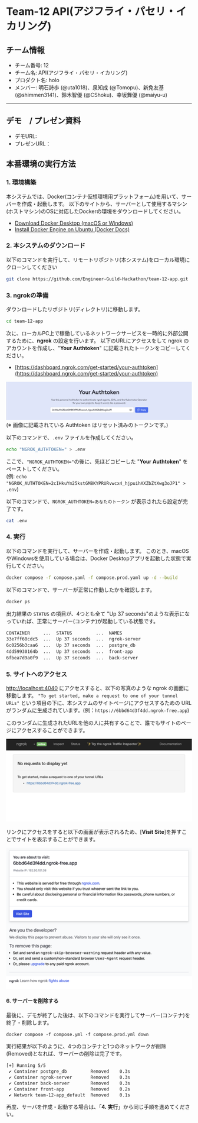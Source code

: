 # Team-12 API(アジフライ・パセリ・イカリング)

## チーム情報
- チーム番号: 12
- チーム名: API(アジフライ・パセリ・イカリング)
- プロダクト名: holo
- メンバー: 明石詩歩 (@uta1018)、泉知成 (@Tomopu)、新免友基 (@shimmen3141)、鈴木智優 (@CShoku)、幸坂舞優 (@maiyu-u)

---

## デモ　/ プレゼン資料
- デモURL: 
- プレゼンURL：

## 本番環境の実行方法
### 1. 環境構築
本システムでは、Docker(コンテナ仮想環境用プラットフォーム)を用いて、サーバーを作成・起動します。
以下のサイトから、サーバーとして使用するマシン(ホストマシン)のOSに対応したDockerの環境をダウンロードしてください。
- [Download Docker Desktop (macOS or Windows)](https://www.docker.com/products/docker-desktop/)
- [Install Docker Engine on Ubuntu (Docker Docs)](https://docs.docker.com/engine/install/ubuntu/)

### 2. 本システムのダウンロード
以下のコマンドを実行して、リモートリポジトリ(本システム)をローカル環境にクローンしてください
```bash
git clone https://github.com/Engineer-Guild-Hackathon/team-12-app.git
```

### 3. ngrokの準備
ダウンロードしたリポジトリ(ディレクトリ)に移動します。
```bash
cd team-12-app
```
次に、ローカルPC上で稼働しているネットワークサービスを一時的に外部公開するために、**ngrok** の設定を行います。
以下のURLにアクセスをして ngrok のアカウントを作成し、"**Your Authtoken**" に記載されたトークンをコピーしてください。
- [https://dashboard.ngrok.com/get-started/your-authtoken](https://dashboard.ngrok.com/get-started/your-authtoken)

![ngrok-0](./docs/imgs/readme/ngrok-0.png)
(※ 画像に記載されている Authtoken はリセット済みのトークンです。)

以下のコマンドで、`.env` ファイルを作成してください。
```bash
echo "NGROK_AUTHTOKEN=" > .env
```
ここで、`"NGROK_AUTHTOKEN="`の後に、先ほどコピーした  "**Your Authtoken**" をペーストしてください。  
(例: `echo "NGROK_AUTHTOKEN=2cIHkuYm25kstGM8KYPRURvwcx4_hjpuihXXZbZtXwg3oJP1" > .env`)

以下のコマンドで、`NGROK_AUTHTOKEN=あなたのトークン` が表示されたら設定が完了です。
```bash
cat .env
```

### 4. 実行
以下のコマンドを実行して、サーバーを作成・起動します。
このとき、macOSやWindowsを使用している場合は、Docker Desktopアプリを起動した状態で実行してください。

```bash
docker compose -f compose.yaml -f compose.prod.yaml up -d --build
```
以下のコマンドで、サーバーが正常に作動したかを確認します。
```bash
docker ps
```
出力結果の `STATUS` の項目が、4つとも全て "Up 37 seconds"のような表示になっていれば、正常にサーバー(コンテナ)が起動している状態です。

```bash
CONTAINER     ...  STATUS         ...  NAMES
33e7ff60cdc5  ...  Up 37 seconds  ...  ngrok-server
6c0256b3caa6  ...  Up 37 seconds  ...  postgre_db
4dd59930164b  ...  Up 37 seconds  ...  front-app
6fbea7d9a0f9  ...  Up 37 seconds  ...  back-server
```

### 5. サイトへのアクセス
[http://localhost:4040](http://localhost:4040) にアクセスすると、以下の写真のような ngrok の画面に移動します。
`"To get started, make a request to one of your tunnel URLs"` という項目の下に、本システムのサイトページにアクセスするための URL がランダムに生成されています。(例：`https://6bbd64d3f4dd.ngrok-free.app`)

このランダムに生成されたURLを他の人に共有することで、誰でもサイトのページにアクセスすることができます。

![ngrok-1](./docs/imgs/readme/ngrok-1.png)

リンクにアクセスをすると以下の画面が表示されるため、[**Visit Site**]を押すことでサイトを表示することができます。

![ngrok-2](./docs/imgs/readme/ngrok-2.png)


#### 6. サーバーを削除する
最後に、デモが終了した後は、以下のコマンドを実行してサーバー(コンテナ)を終了・削除します。

```shell
docker compose -f compose.yml -f compose.prod.yml down
```

実行結果が以下のように、4つのコンテナと1つのネットワークが削除(Removed)となれば、サーバーの削除は完了です。

```shell
[+] Running 5/5
 ✔ Container postgre_db         Removed    0.3s
 ✔ Container ngrok-server       Removed    0.3s
 ✔ Container back-server        Removed    0.3s
 ✔ Container front-app          Removed    0.2s
 ✔ Network team-12-app_default  Removed    0.1s
```
再度、サーバを作成・起動する場合は、「**4. 実行**」から同じ手順を進めてください。




